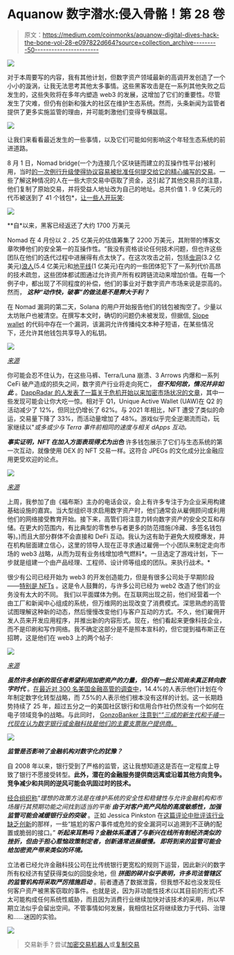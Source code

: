 # Aquanow 数字潜水:侵入骨骼！第 28 卷

> 原文：<https://medium.com/coinmonks/aquanow-digital-dives-hack-the-bone-vol-28-e097822d664?source=collection_archive---------50----------------------->

![](img/dc0a6c96695439c25fb5d2b8557a6948.png)

对于本周要写的内容，我有其他计划，但数字资产领域最新的高调开发创造了一个小小的漩涡，让我无法思考其他太多事情。这些黑客攻击是在一系列其他失败之后发生的，这些失败将在多年内塑造 web3 的发展，这增加了它们的重要性。尽管发生了灾难，但仍有创新和强大的社区在维护生态系统。然而，头条新闻为监管者提供了更多实施监管的理由，并可能刺激他们变得专横跋扈。

![](img/426c3528bdd1e945b15444ad88718a5d.png)

让我们来看看最近发生的一些事情，以及它们可能如何影响这个年轻生态系统的前进道路。

8 月 1 日，Nomad bridge(一个为连接几个区块链而建立的互操作性平台)被利用，当时[的一次例行升级使得协议容易被批准任何提交给它的精心编写的交易](https://blockworks.co/nomad-token-bridge-raided-for-190m-in-frenzied-free-for-all/)。一些了解这种情况的人在一些大宗交易中窃取了资金，这引起了其他交易员的注意，他们复制了原始交易，并将受益人地址改为自己的地址。总共价值 1 . 9 亿美元的代币被送到了 41 个钱包*，[让一些人开玩笑](https://twitter.com/FatManTerra/status/1554258880380772352):

![](img/4d232182bc6dc2bf8d0ff1d49691f192.png)

**自*以来，黑客已经返还了大约 1700 万美元

Nomad 在 4 月份以 2 . 25 亿美元的估值筹集了 2200 万美元，其附带的博客文章吹捧他们的安全第一的互操作性。“我没有资格谈论任何技术问题，但也许这些团队在他们的迭代过程中进展得有点太快了。在这次攻击之前，包括[虫洞](https://blog.chainalysis.com/reports/wormhole-hack-february-2022/)(3.2 亿美元)[浪人](https://www.elliptic.co/blog/540-million-stolen-from-the-ronin-defi-bridge)(5.4 亿美元)和[地平线](/harmony-one/harmonys-horizon-bridge-hack-1e8d283b6d66)(1 亿美元)在内的一些团体犯下了一系列代价高昂的技术疏忽，这些团体都试图通过允许资产所有权跨链流动来增加价值。在每一个例子中，都出现了不同程度的补偿，他们的事业对于数字资产市场来说是崇高的。然而， ***这种“动作快，破事”的做法是不是弊大于利？***

在 Nomad 漏洞的第二天，Solana 的用户开始报告他们的钱包被掏空了。少量以太坊账户也被清空。在撰写本文时，确切的问题仍未被发现，但据信, [Slope wallet](https://www.crunchbase.com/organization/slope-finance/company_financials) 的代码中存在一个漏洞，该漏洞允许传播纯文本种子短语，在某些情况下，还允许其他钱包共享导入的私钥。

![](img/1cde23ea43ee5b233e1bc62d6790e75f.png)

[*来源*](https://twitter.com/0xfoobar/status/1554928011669118976)

你可能会忍不住认为，在这些马裤、Terra/Luna 崩溃、3 Arrows 内爆和一系列 CeFi 破产造成的损失之间，数字资产行业将走向死亡， ***但不知何故，情况并非如此*** 。[DappRadar 的人发表了一篇关于危机开始以来加密市场状况的文章](https://dappradar.com/blog/how-blockchain-users-reacted-to-the-crypto-contagion-and-the-latest-macro-events)，其中一些发现可能会让你大吃一惊。相对于 Q1，Unique Active Wallet (UAW)在 Q2 的活动减少了 12%，但同比仍增长了 62%。与 2021 年相比，NFT 遭受了类似的命运，交易量下降了 33%，而活动量增加了 48%。游戏似乎完全逆潮流而动，玩家继续以"*或多或少与 Terra 事件前相同的速度与相关 dApps 互动。*

***事实证明，NFT 在加入方面表现得尤为出色*** 许多钱包展示了它们与生态系统的第一次互动，就像使用 DEX 的 NFT 交易一样。这符合 JPEGs 的文化成分比金融应用更受欢迎的论点。

![](img/b2ccbc745e1c7208ddb076b8e948ded3.png)

[*来源*](https://twitter.com/ElBarto_Crypto/status/1548684477605486592)

上周，我参加了由《福布斯》主办的电话会议，会上有许多专注于为企业采用构建基础设施的嘉宾。当大型组织寻求启用数字资产时，他们通常会从雇佣顾问或利用他们的网络接受教育开始。接下来，高管们将注意力转向数字资产的安全交互和存储。在更大的范围内，有比典型的零售参与者更多的防范措施(冷藏、多签名钱包等)。)而且大部分群体不会直接和 DeFi 互动。我认为这有助于避免大规模爆发，并在机构层面建立信心，这里的领导人现在正寻求通过雇佣一个小团队来制定走向市场的 web3 战略，从而为现有业务线增加喷气燃料*。一旦选定了游戏计划，下一步就是组建一个由产品经理、工程师、设计师等组成的团队。来执行战术。*

很少有公司已经开始为 web3 的开发创造能力，但是有很多公司处于早期阶段——[特别是 NFTs](/omniaprotocol/nft-adoption-by-institutions-is-on-the-rise-b6849e34c965) 。这是令人鼓舞的，与许多公司已经为 web2 改造了他们的业务没有太大的不同。 我们以平面媒体为例。在互联网出现之前，他们经营着一个由工厂和新闻中心组成的系统，但万维网的出现改变了消费模式。深思熟虑的高管试图理解这种新的动态，然后慢慢改变他们与客户互动的方式。不久，他们雇佣开发人员来开发应用程序，并推出新的内容形式。现在，他们看起来更像科技企业，而不是印刷和写作网络。我不确定这部分是不是照本宣科的，但它提到福布斯正在招聘，这是他们在 web3 上的两个帖子:

![](img/9c867554a31ad83666d5f80f5a80eb8c.png)

[*来源*](https://www.forbes.com/careers-at-forbes/)

***虽然许多创新的现任者希望利用加密资产的力量，但仍有一批公司尚未真正转向数字时代*** 。[在最近对 300 名美国金融高管的调查中](https://www.crnrstone.com/whats-going-on-banking-2022)，14.4%的人表示他们计划在今年制定数字化转型战略，而 7.5%的人表示他们根本没有这样的计划。这一长期趋势持续了 25 年，超过五分之一的美国社区银行和信用合作社仍然没有一个如何在电子领域竞争的战略。与此同时， [GonzoBanker 注意到“*”三成的新生代和千禧一代现在认为数字银行或金融科技是他们的主要支票账户提供商。*](https://gonzobanker.com/2022/07/bankings-hard-fork-in-the-post-neobank-era/)

![](img/4e32c6833216f6bedb6e349514ee7032.png)

***监管是否影响了金融机构对数字化的犹豫？***

自 2008 年以来，银行受到了严格的监管，这让我想知道这是否在一定程度上导致了银行不愿接受转型。**此外，潜在的金融服务提供商远离或沿着其他方向竞争。竞争减少和共同的逆风可能会巩固过时的技术。**

[经合组织称](https://www.oecd.org/finance/financial-markets/44362117.pdf)“*理想的政策方法是在维护系统的安全性和稳健性与允许金融机构和市场履行其预期功能之间找到适当的平衡* ***由于对客户资产风险的高度敏感性，加强监管可能会减缓银行业的突破*** 。正如 Jessica Pinkston 在[这篇评论中批评该行业缺乏创新](https://gonzobanker.com/2022/07/who-owns-digital-ugh-thats-the-problem-for-bankers/)的那样，一些“尴尬的客户事件或危险的安全漏洞可以追溯到不正确的配置或脆弱的接口。” ***听起来耳熟吗？金融体系遭遇了与新兴在线所有制经济类似的挫折，但由于担心惹恼政策制定者，创新通常进展缓慢。 ***即将到来的监管可能会给加密资产带来类似的环境。******

立法者已经允许金融科技公司在比传统银行更宽松的规则下运营，因此新兴的数字所有权经济有望获得类似的回旋余地，但 ***拼图的碎片似乎表明，许多司法管辖区的监管机构将采取严厉措施启动*** 。前者遭遇了数据泄露，但我想不起也没发现任何客户资产被黑客窃取的事件。也就是说，因为非功能性技术(以其目前的形式)不太可能构成任何系统性威胁，而且因为消费行业继续加快对该技术的采用，所以早期立法似乎会留出空间。不管事情如何发展，我相信社区将继续致力于代码、治理和……迷因的实验。

![](img/4eb76290e77cd65314111e03404fbec7.png)

> 交易新手？尝试[加密交易机器人](/coinmonks/crypto-trading-bot-c2ffce8acb2a)或[复制交易](/coinmonks/top-10-crypto-copy-trading-platforms-for-beginners-d0c37c7d698c)